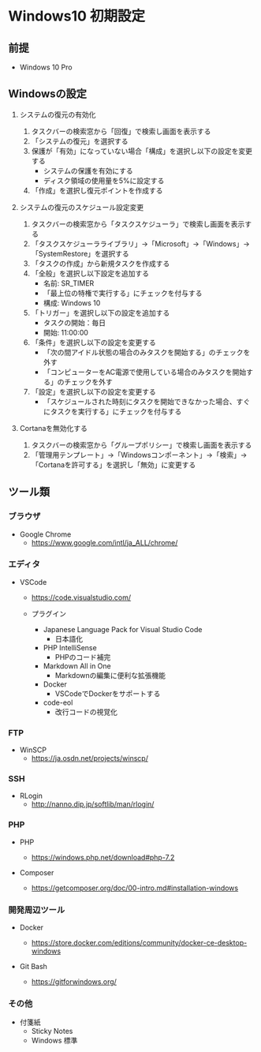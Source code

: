 # Windows10 初期設定

## 前提
- Windows 10 Pro

## Windowsの設定
1. システムの復元の有効化
    1. タスクバーの検索窓から「回復」で検索し画面を表示する
    2. 「システムの復元」を選択する
    3. 保護が「有効」になっていない場合「構成」を選択し以下の設定を変更する
        - システムの保護を有効にする
        - ディスク領域の使用量を5%に設定する
    4. 「作成」を選択し復元ポイントを作成する

2. システムの復元のスケジュール設定変更
    1. タスクバーの検索窓から「タスクスケジューラ」で検索し画面を表示する
    2. 「タスクスケジューラライブラリ」→「Microsoft」→「Windows」→「SystemRestore」を選択する
    3. 「タスクの作成」から新規タスクを作成する
    4. 「全般」を選択し以下設定を追加する
        - 名前: SR_TIMER
        - 「最上位の特権で実行する」にチェックを付与する
        - 構成: Windows 10
    5. 「トリガー」を選択し以下の設定を追加する
        - タスクの開始：毎日
        - 開始: 11:00:00
    6. 「条件」を選択し以下の設定を変更する
        - 「次の間アイドル状態の場合のみタスクを開始する」のチェックを外す
        - 「コンピューターをAC電源で使用している場合のみタスクを開始する」のチェックを外す
    7. 「設定」を選択し以下の設定を変更する
        - 「スケジュールされた時刻にタスクを開始できなかった場合、すぐにタスクを実行する」にチェックを付与する

3. Cortanaを無効化する
    1. タスクバーの検索窓から「グループポリシー」で検索し画面を表示する
    2. 「管理用テンプレート」→「Windowsコンポーネント」→「検索」→「Cortanaを許可する」を選択し「無効」に変更する

## ツール類

### ブラウザ
- Google Chrome
    - https://www.google.com/intl/ja_ALL/chrome/

### エディタ
- VSCode
    - https://code.visualstudio.com/
    
    - プラグイン
        - Japanese Language Pack for Visual Studio Code
            - 日本語化
        - PHP IntelliSense
            - PHPのコード補完
        - Markdown All in One
            - Markdownの編集に便利な拡張機能
        - Docker
            - VSCodeでDockerをサポートする
        - code-eol
            - 改行コードの視覚化

### FTP
- WinSCP
    - https://ja.osdn.net/projects/winscp/

### SSH
- RLogin
    - http://nanno.dip.jp/softlib/man/rlogin/

### PHP
- PHP
    - https://windows.php.net/download#php-7.2

- Composer
    - https://getcomposer.org/doc/00-intro.md#installation-windows

### 開発周辺ツール
- Docker
    - https://store.docker.com/editions/community/docker-ce-desktop-windows

- Git Bash
    - https://gitforwindows.org/

### その他
- 付箋紙
    - Sticky Notes
    - Windows 標準
